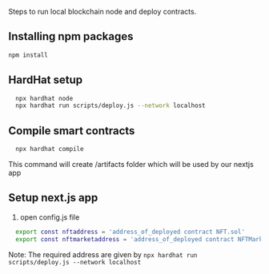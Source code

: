 Steps to run local blockchain node and deploy contracts.

## Installing npm packages

```bash
npm install
```

## HardHat setup

```bash
  npx hardhat node
  npx hardhat run scripts/deploy.js --network localhost
```

## Compile smart contracts

```bash
  npx hardhat compile
```
This command will create /artifacts folder which will be used by our nextjs app

## Setup next.js app 
1. open config.js file
```bash
  export const nftaddress = 'address_of_deployed contract NFT.sol'
  export const nftmarketaddress = 'address_of_deployed contract NFTMarket.sol'
```
Note: The required address are given by ```npx hardhat run scripts/deploy.js --network localhost```

